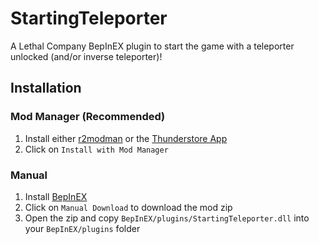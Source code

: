 # StartingTeleporter
A Lethal Company BepInEX plugin to start the game with a teleporter unlocked (and/or inverse teleporter)!

## Installation
### Mod Manager (Recommended)
1. Install either [r2modman](https://thunderstore.io/c/lethal-company/p/ebkr/r2modman/) or the [Thunderstore App](https://www.overwolf.com/app/Thunderstore-Thunderstore_Mod_Manager)
2. Click on `Install with Mod Manager`
### Manual
1. Install [BepInEX](https://thunderstore.io/c/lethal-company/p/BepInEx/BepInExPack/)
2. Click on `Manual Download` to download the mod zip
3. Open the zip and copy `BepInEX/plugins/StartingTeleporter.dll` into your `BepInEX/plugins` folder